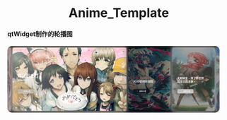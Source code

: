 <div align="center">
  <h1>Anime_Template</h1>
</div>

#### qtWidget制作的轮播图
<img src="res/carousel_card.png" style="border-radius: 10px;width: 30rem">
